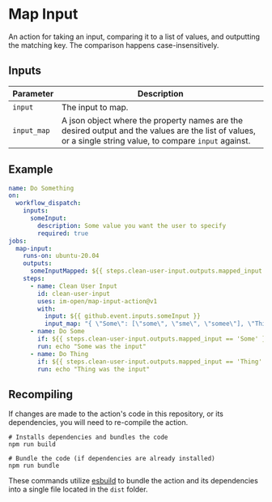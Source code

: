 # Map Input

An action for taking an input, comparing it to a list of values, and outputting the matching key. The comparison happens case-insensitively.

## Inputs

| Parameter                   | Description                                                                                                                                                                                                                                                                                                                                                                                                                                                                           |
| --------------------------- | ------------------------------------------------------------------------------------------------------------------------------------------------------------------------------------------------------------------------------------------------------------------------------------------------------------------------------------------------------------------------------------------------------------------------------------------------------------------------------------- |
| `input`                 | The input to map.                                                                                           |
| `input_map`               |  A json object where the property names are the desired output and the values are the list of values, or a single string value, to compare `input` against.                                               |
## Example

```yml
name: Do Something
on:
  workflow_dispatch:
    inputs:
      someInput:
        description: Some value you want the user to specify
        required: true
jobs:
  map-input:
    runs-on: ubuntu-20.04
    outputs:
      someInputMapped: ${{ steps.clean-user-input.outputs.mapped_input }}
    steps:
      - name: Clean User Input
        id: clean-user-input
        uses: im-open/map-input-action@v1
        with:
          input: ${{ github.event.inputs.someInput }}
          input_map: "{ \"Some\": [\"some\", \"sme\", \"somee\"], \"Thing\": [\"thing\", \"thingggg\"] }"
      - name: Do Some
        if: ${{ steps.clean-user-input.outputs.mapped_input == 'Some' }}
        run: echo "Some was the input"
      - name: Do Thing
        if: ${{ steps.clean-user-input.outputs.mapped_input == 'Thing' }}
        run: echo "Thing was the input"
```

## Recompiling

If changes are made to the action's code in this repository, or its dependencies, you will need to re-compile the action.

```
# Installs dependencies and bundles the code
npm run build

# Bundle the code (if dependencies are already installed)
npm run bundle
```

These commands utilize [esbuild](https://esbuild.github.io/getting-started/#bundling-for-node) to bundle the action and its dependencies into a single file located in the `dist` folder.